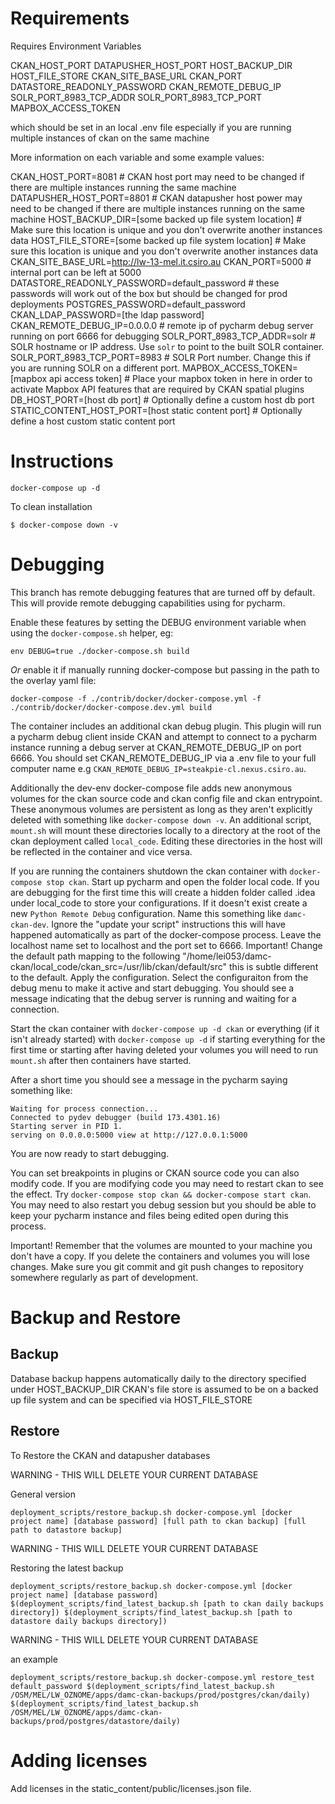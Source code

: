 # Requirements

Requires Environment Variables
      
CKAN_HOST_PORT
DATAPUSHER_HOST_PORT
HOST_BACKUP_DIR
HOST_FILE_STORE
CKAN_SITE_BASE_URL
CKAN_PORT
DATASTORE_READONLY_PASSWORD
CKAN_REMOTE_DEBUG_IP
SOLR_PORT_8983_TCP_ADDR
SOLR_PORT_8983_TCP_PORT
MAPBOX_ACCESS_TOKEN

which should be set in an local .env file especially if you are running multiple instances of ckan on the same machine 

More information on each variable and some example values:

CKAN_HOST_PORT=8081 # CKAN host port may need to be changed if there are multiple instances running the same machine
DATAPUSHER_HOST_PORT=8801 # CKAN datapusher host power may need to be changed if there are multiple instances running on the same machine
HOST_BACKUP_DIR=[some backed up file system location] # Make sure this location is unique and you don't overwrite another instances data
HOST_FILE_STORE=[some backed up file system location] # Make sure this location is unique and you don't overwrite another instances data
CKAN_SITE_BASE_URL=http://lw-13-mel.it.csiro.au 
CKAN_PORT=5000 # internal port can be left at 5000
DATASTORE_READONLY_PASSWORD=default_password # these passwords will work out of the box but should be changed for prod deployments
POSTGRES_PASSWORD=default_password
CKAN_LDAP_PASSWORD=[the ldap password]
CKAN_REMOTE_DEBUG_IP=0.0.0.0 # remote ip of pycharm debug server running on port 6666 for debugging
SOLR_PORT_8983_TCP_ADDR=solr # SOLR hostname or IP address. Use `solr` to point to the built SOLR container.
SOLR_PORT_8983_TCP_PORT=8983 # SOLR Port number. Change this if you are running SOLR on a different port.
MAPBOX_ACCESS_TOKEN=[mapbox api access token] # Place your mapbox token in here in order to activate Mapbox API features that are required by CKAN spatial plugins
DB_HOST_PORT=[host db port] # Optionally define a custom host db port
STATIC_CONTENT_HOST_PORT=[host static content port] # Optionally define a host custom static content port

# Instructions

```
docker-compose up -d
```

To clean installation
```
$ docker-compose down -v 
```


# Debugging  
This branch has remote debugging features that are turned off by default. This will provide remote debugging capabilities using for pycharm.

Enable these features by setting the DEBUG environment variable when using the `docker-compose.sh` helper, eg:

`env DEBUG=true ./docker-compose.sh build`

_Or_ enable it if manually running docker-compose but passing in the path to the overlay yaml file:

`docker-compose -f ./contrib/docker/docker-compose.yml -f ./contrib/docker/docker-compose.dev.yml build`


The container includes an additional ckan debug plugin.
This plugin will run a pycharm debug client inside CKAN and attempt to connect to a pycharm instance running a debug server at CKAN_REMOTE_DEBUG_IP on port 6666. You should 
set CKAN_REMOTE_DEBUG_IP via a .env file to your full computer name e.g `CKAN_REMOTE_DEBUG_IP=steakpie-cl.nexus.csiro.au`.

Additionally the dev-env docker-compose file adds new anonymous volumes for the ckan source code and ckan config file and ckan entrypoint. These anonymous volumes are persistent as long as they aren't explicitly deleted with something like `docker-compose down -v`. An additional script, `mount.sh` will mount these directories locally to a directory at the root of the ckan deployment called `local_code`. Editing these directories in the host will be reflected in the container and vice versa.

If you are running the containers shutdown the ckan container with `docker-compose stop ckan`. Start up pycharm and open the folder local code. If you are debugging for the first time this will create a hidden folder called .idea under local_code to store your configurations. If it doesn't exist create a new `Python Remote Debug` configuration. Name this something like `damc-ckan-dev`. Ignore the "update your script" instructions this will have happened automatically as part of the docker-compose process. Leave the localhost name set to localhost and the port set to 6666. Important! Change the default path mapping to the following "/home/lei053/damc-ckan/local_code/ckan_src=/usr/lib/ckan/default/src" this is subtle different to the default. Apply the configuration. Select the configuraiton from the debug menu to make it active and start debugging. You should see a message indicating that the debug server is running and waiting for a connection.

Start the ckan container with `docker-compose up -d ckan` or everything (if it isn't already started) with `docker-compose up -d` if starting everything for the first time or starting after having deleted your volumes you will need to run `mount.sh` after then containers have started. 

After a short time you should see a message in the pycharm saying something like:

```
Waiting for process connection...
Connected to pydev debugger (build 173.4301.16)
Starting server in PID 1.
serving on 0.0.0.0:5000 view at http://127.0.0.1:5000
```

You are now ready to start debugging. 

You can set breakpoints in plugins or CKAN source code you can also modify code. If you are modifying code you may need to restart ckan to see the effect. Try `docker-compose stop ckan && docker-compose start ckan`. You may need to also restart you debug session but you should be able to keep your pycharm instance and files being edited open during this process. 

Important! Remember that the volumes are mounted to your machine you don't have a copy. If you delete the containers and volumes you will lose changes. Make sure you git commit and git push changes to repository somewhere regularly as part of development.  

# Backup and Restore 

## Backup 

Database backup happens automatically daily to the directory specified under HOST_BACKUP_DIR 
CKAN's file store is assumed to be on a backed up file system and can be specified via HOST_FILE_STORE 

## Restore 

To Restore the CKAN and datapusher databases 

WARNING - THIS WILL DELETE YOUR CURRENT DATABASE 


General version
```
deployment_scripts/restore_backup.sh docker-compose.yml [docker project name] [database password] [full path to ckan backup] [full path to datastore backup]
```

WARNING - THIS WILL DELETE YOUR CURRENT DATABASE 

Restoring the latest backup
```
deployment_scripts/restore_backup.sh docker-compose.yml [docker project name] [database password] $(deployment_scripts/find_latest_backup.sh [path to ckan daily backups directory]) $(deployment_scripts/find_latest_backup.sh [path to datastore daily backups directory])
```

WARNING - THIS WILL DELETE YOUR CURRENT DATABASE 

an example 

```
deployment_scripts/restore_backup.sh docker-compose.yml restore_test default_password $(deployment_scripts/find_latest_backup.sh /OSM/MEL/LW_OZNOME/apps/damc-ckan-backups/prod/postgres/ckan/daily) $(deployment_scripts/find_latest_backup.sh /OSM/MEL/LW_OZNOME/apps/damc-ckan-backups/prod/postgres/datastore/daily)
```

# Adding licenses

Add licenses in the static_content/public/licenses.json file. 
